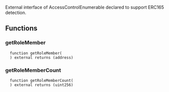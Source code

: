 
External interface of AccessControlEnumerable declared to support ERC165 detection.

## Functions
### getRoleMember
```solidity
  function getRoleMember(
  ) external returns (address)
```




### getRoleMemberCount
```solidity
  function getRoleMemberCount(
  ) external returns (uint256)
```




